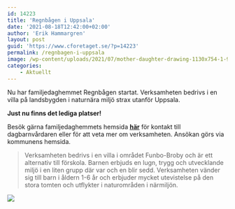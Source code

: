 ```yaml
---
id: 14223
title: 'Regnbågen i Uppsala'
date: '2021-08-18T12:42:00+02:00'
author: 'Erik Hammargren'
layout: post
guid: 'https://www.cforetaget.se/?p=14223'
permalink: /regnbagen-i-uppsala
image: /wp-content/uploads/2021/07/mother-daughter-drawing-1130x754-1-938x626.jpg
categories:
    - Aktuellt
---
```


Nu har familjedaghemmet Regnbågen startat. Verksamheten bedrivs i en villa på landsbygden i naturnära miljö strax utanför Uppsala.

**Just nu finns det lediga platser!**

  
Besök gärna familjedaghemmets hemsida **[här](https://regnbagen.xn--dagbarnvrdare-wfb.se/?#)** för kontakt till dagbarnvårdaren eller för att veta mer om verksamheten. Ansökan görs via kommunens hemsida.

> Verksamheten bedrivs i en villa i området Funbo-Broby och är ett alternativ till förskola. Barnen erbjuds en lugn, trygg och utvecklande miljö i en liten grupp där var och en blir sedd. Verksamheten vänder sig till barn i åldern 1-6 år och erbjuder mycket utevistelse på den stora tomten och utflykter i naturområden i närmiljön.

[![](https://www.cforetaget.se/wp-content/uploads/2021/07/mother-daughter-drawing-1130x754-1-938x626.jpg)](https://www.cforetaget.se/wp-content/uploads/2021/07/mother-daughter-drawing-1130x754-1-938x626.jpg)